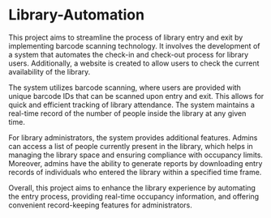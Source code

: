 # Library-Automation
This project aims to streamline the process of library entry and exit by implementing barcode scanning technology. It involves the development of a system that automates the check-in and check-out process for library users. Additionally, a website is created to allow users to check the current availability of the library.

The system utilizes barcode scanning, where users are provided with unique barcode IDs that can be scanned upon entry and exit. This allows for quick and efficient tracking of library attendance. The system maintains a real-time record of the number of people inside the library at any given time.

For library administrators, the system provides additional features. Admins can access a list of people currently present in the library, which helps in managing the library space and ensuring compliance with occupancy limits. Moreover, admins have the ability to generate reports by downloading entry records of individuals who entered the library within a specified time frame.

Overall, this project aims to enhance the library experience by automating the entry process, providing real-time occupancy information, and offering convenient record-keeping features for administrators.
